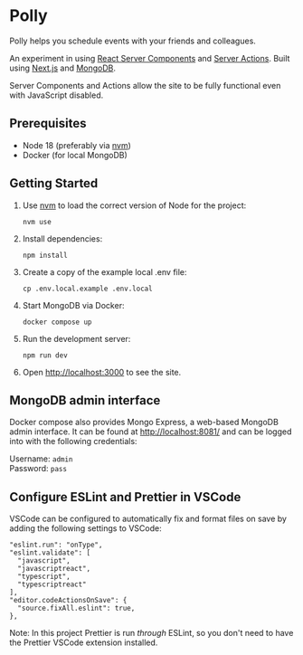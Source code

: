 # Polly

Polly helps you schedule events with your friends and colleagues.

An experiment in using [React Server Components](https://vercel.com/blog/understanding-react-server-components) and [Server Actions](https://vercel.com/blog/understanding-react-server-components#server-actions-react%E2%80%99s-first-steps-into-mutability). Built using [Next.js](https://nextjs.org/) and [MongoDB](https://www.mongodb.com/).

Server Components and Actions allow the site to be fully functional even with JavaScript disabled.

## Prerequisites

- Node 18 (preferably via [nvm](https://github.com/nvm-sh/nvm))
- Docker (for local MongoDB)

## Getting Started

1. Use [nvm](https://github.com/nvm-sh/nvm) to load the correct version of Node for the project:

    `nvm use`

2. Install dependencies:

    `npm install`

3. Create a copy of the example local .env file:

    `cp .env.local.example .env.local`

4. Start MongoDB via Docker:

    `docker compose up`

5. Run the development server:

    `npm run dev`

6. Open [http://localhost:3000](http://localhost:3000) to see the site.

## MongoDB admin interface

Docker compose also provides Mongo Express, a web-based MongoDB admin interface. It can be found at [http://localhost:8081/](http://localhost:8081/) and can be logged into with the following credentials:

Username: `admin`  
Password: `pass`

## Configure ESLint and Prettier in VSCode

VSCode can be configured to automatically fix and format files on save by adding the following settings to VSCode:

```
"eslint.run": "onType",
"eslint.validate": [
  "javascript",
  "javascriptreact",
  "typescript",
  "typescriptreact"
],
"editor.codeActionsOnSave": {
  "source.fixAll.eslint": true,
},
```

Note: In this project Prettier is run _through_ ESLint, so you don't need to have the Prettier VSCode extension installed.

